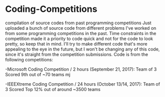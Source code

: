 # Coding-Competitions
compilation of source codes from past programming competitions
Just uploaded a bunch of source code from different problems I've worked on from some programming competitions in the past. Time constraints in the competition made it a priority to code quick and not for the code to look pretty, so keep that in mind. I'll try to make different code that's more appealing to the eye in the future, but I won't be changing any of this code, since it's straight from the competition submissions.
Code is from the following competitions:

-Microsoft Coding Competition / 2 hours (September 21, 2017): Team of 3
  Scored 9th out of ~70 teams mj
 
 -IEEEXtreme Coding Competition / 24 hours (October 13/14, 2017): Team of 3
  Scored Top 12% out of around ~3500 teams
